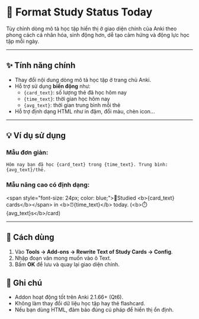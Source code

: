 
# 📘 Format Study Status Today

Tùy chỉnh dòng mô tả học tập hiển thị ở giao diện chính của Anki theo phong cách cá nhân hóa, sinh động hơn, dễ tạo cảm hứng và động lực học tập mỗi ngày.

---

## ✨ Tính năng chính

- Thay đổi nội dung dòng mô tả học tập ở trang chủ Anki.
- Hỗ trợ sử dụng **biến động** như:
  - `{card_text}`: số lượng thẻ đã học hôm nay
  - `{time_text}`: thời gian học hôm nay
  - `{avg_text}`: thời gian trung bình mỗi thẻ
- Hỗ trợ định dạng HTML như in đậm, đổi màu, chèn icon...

---

## 💡 Ví dụ sử dụng

### Mẫu đơn giản:

```
Hôm nay bạn đã học {card_text} trong {time_text}. Trung bình: {avg_text}/thẻ.
```

### Mẫu nâng cao có định dạng:


&lt;span style=&quot;font-size: 24px; color: blue;&quot;&gt;📝Studied &lt;b&gt;{card_text} cards&lt;/b&gt;&lt;/span&gt; in &lt;b&gt;⏰️{time_text}&lt;/b&gt; today. (&lt;b&gt;⏱️{avg_text}s&lt;/b&gt;/card)

---

## 🔧 Cách dùng

1. Vào **Tools → Add-ons → Rewrite Text of Study Cards → Config**.
2. Nhập đoạn văn mong muốn vào ô Text.
3. Bấm **OK** để lưu và quay lại giao diện chính.



## 📎 Ghi chú

- Addon hoạt động tốt trên Anki 2.1.66+ (Qt6).
- Không làm thay đổi dữ liệu học tập hay thẻ flashcard.
- Nếu bạn dùng HTML, đảm bảo đúng cú pháp để hiển thị ổn định.

